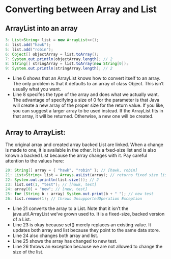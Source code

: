 # Converting between Array and List

## ArrayList into an array

```Java
3: List<String> list = new ArrayList<>();
4: list.add("hawk");
5: list.add("robin");
6: Object[] objectArray = list.toArray();
7: System.out.println(objectArray.length); // 2
8: String[] stringArray = list.toArray(new String[0]);
9: System.out.println(stringArray.length); // 2
```

* Line 6 shows that an ArrayList knows how to convert itself to an array. The only problem is that it defaults to an array of class Object. This isn’t usually what you want. 
* Line 8 specifes the type of the array and does what we actually want. The advantage of specifying a size of 0 for the parameter is that Java will create a new array of the proper size for the return value. If you like, you can suggest a larger array to be used instead. If the ArrayList fits in that array, it will be returned. Otherwise, a new one will be created.

## Array to ArrayList:

The original array and created array backed List are linked. When a change is made to one, it is available in the other. It is a fxed-size list and is also known a backed List because the array changes with it. Pay careful attention to the values here:

```Java
20: String[] array = { "hawk", "robin" }; // [hawk, robin]
21: List<String> list = Arrays.asList(array); // returns fixed size list
22: System.out.println(list.size()); // 2
23: list.set(1, "test"); // [hawk, test]
24: array[0] = "new"; // [new, test]
25: for (String b : array) System.out.print(b + " "); // new test
26: list.remove(1); // throws UnsupportedOperation Exception
```

* Line 21 converts the array to a List. Note that it isn’t the java.util.ArrayList we’ve grown used to. It is a fixed-size, backed version of a List.
* Line 23 is okay because set() merely replaces an existing value. It updates both array and list because they point to the same data store. 
* Line 24 also changes both array and list. 
* Line 25 shows the array has changed to new test. 
* Line 26 throws an exception because we are not allowed to change the size of the list.